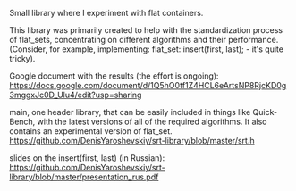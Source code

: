 Small library where I experiment with flat containers.

This library was primarily created to help with the standardization process of flat_sets,
concentrating on different algorithms and their performance.
(Consider, for example, implementing: flat_set::insert(first, last); - it's
 quite tricky).

Google document with the results (the effort is ongoing):
https://docs.google.com/document/d/1Q5hO0tf1Z4HCL6eArtsNP8RjcKD0g3mggxJc0D_Ulu4/edit?usp=sharing

main, one header library, that can be easily included in things like Quick-Bench,
with the latest versions of all of the required algorithms. It also contains
an experimental version of flat_set.
https://github.com/DenisYaroshevskiy/srt-library/blob/master/srt.h

slides on the insert(first, last) (in Russian):
https://github.com/DenisYaroshevskiy/srt-library/blob/master/presentation_rus.pdf

